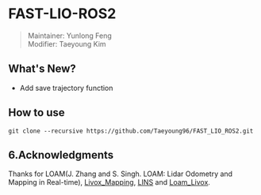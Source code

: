 # FAST-LIO-ROS2
> Maintainer: Yunlong Feng  
> Modifier: Taeyoung Kim

## What's New?  
- Add save trajectory function  


## How to use

```
git clone --recursive https://github.com/Taeyoung96/FAST_LIO_ROS2.git
```


## 6.Acknowledgments

Thanks for LOAM(J. Zhang and S. Singh. LOAM: Lidar Odometry and Mapping in Real-time), [Livox_Mapping](https://github.com/Livox-SDK/livox_mapping), [LINS](https://github.com/ChaoqinRobotics/LINS---LiDAR-inertial-SLAM) and [Loam_Livox](https://github.com/hku-mars/loam_livox).
